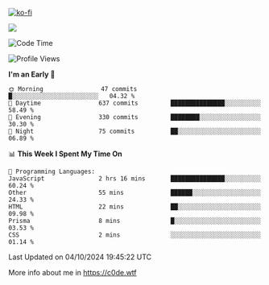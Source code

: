[![ko-fi](https://ko-fi.com/img/githubbutton_sm.svg)](https://ko-fi.com/Z8Z4Y2LKX)

<a href="https://wakatime.com"><img src="https://wakatime.com/share/@c0dezin/b7f18a7c-ab3a-40b8-8bc7-b1b7bf71f1d6.svg" /></a>

<!--START_SECTION:waka-->
![Code Time](http://img.shields.io/badge/Code%20Time-111%20hrs%2044%20mins-blue)

![Profile Views](http://img.shields.io/badge/Profile%20Views-1-blue)

**I'm an Early 🐤** 

```text
🌞 Morning                47 commits          █░░░░░░░░░░░░░░░░░░░░░░░░   04.32 % 
🌆 Daytime                637 commits         ███████████████░░░░░░░░░░   58.49 % 
🌃 Evening                330 commits         ████████░░░░░░░░░░░░░░░░░   30.30 % 
🌙 Night                  75 commits          ██░░░░░░░░░░░░░░░░░░░░░░░   06.89 % 
```


📊 **This Week I Spent My Time On** 

```text
💬 Programming Languages: 
JavaScript               2 hrs 16 mins       ███████████████░░░░░░░░░░   60.24 % 
Other                    55 mins             ██████░░░░░░░░░░░░░░░░░░░   24.33 % 
HTML                     22 mins             ██░░░░░░░░░░░░░░░░░░░░░░░   09.98 % 
Prisma                   8 mins              █░░░░░░░░░░░░░░░░░░░░░░░░   03.53 % 
CSS                      2 mins              ░░░░░░░░░░░░░░░░░░░░░░░░░   01.14 % 
```


 Last Updated on 04/10/2024 19:45:22 UTC
<!--END_SECTION:waka-->

More info about me in https://c0de.wtf
